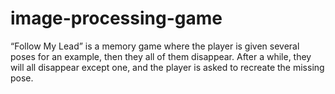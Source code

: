 # image-processing-game

“Follow My Lead” is a memory game where the player is given several poses for an example, then
they all of them disappear. After a while, they will all disappear except one, and the player is asked to recreate
the missing pose. 
